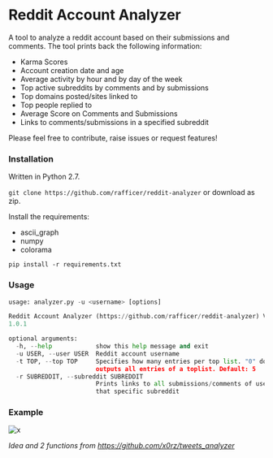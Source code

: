 # Reddit Account Analyzer

A tool to analyze a reddit account based on their submissions and comments. The tool prints back the following information:

* Karma Scores
* Account creation date and age
* Average activity by hour and by day of the week
* Top active subreddits by comments and by submissions
* Top domains posted/sites linked to
* Top people replied to
* Average Score on Comments and Submissions
* Links to comments/submissions in a specified subreddit

Please feel free to contribute, raise issues or request features!

### Installation

Written in Python 2.7.

`git clone https://github.com/rafficer/reddit-analyzer` or download as zip.

Install the requirements:

* ascii_graph
* numpy
* colorama

`pip install -r requirements.txt`

### Usage

``` Python
usage: analyzer.py -u <username> [options]

Reddit Account Analyzer (https://github.com/rafficer/reddit-analyzer) Version
1.0.1

optional arguments:
  -h, --help            show this help message and exit
  -u USER, --user USER  Reddit account username
  -t TOP, --top TOP     Specifies how many entries per top list. "0" doesn't
                        outputs all entries of a toplist. Default: 5
  -r SUBREDDIT, --subreddit SUBREDDIT
                        Prints links to all submissions/comments of user to
                        that specific subreddit
```

### Example

![x](https://i.imgur.com/heR9B4w.gif)

*Idea and 2 functions from https://github.com/x0rz/tweets_analyzer*
